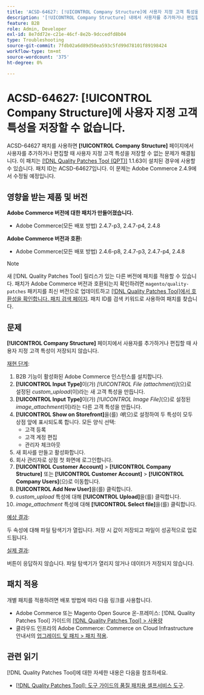 ```yaml
---
title: 'ACSD-64627: [!UICONTROL Company Structure]에 사용자 지정 고객 특성을 저장할 수 없습니다.'
description: '[!UICONTROL Company Structure] 내에서 사용자를 추가하거나 편집할 때 사용자 지정 고객 특성을 저장할 수 없는 Adobe Commerce 문제를 해결하려면 ACSD-64627 패치를 적용하십시오.'
feature: B2B
role: Admin, Developer
exl-id: 8e7dd72e-c21e-46cf-8e2b-9dccedfd8b04
type: Troubleshooting
source-git-commit: 7fdb02a6d89d50ea593c5fd99d78101f89198424
workflow-type: tm+mt
source-wordcount: '375'
ht-degree: 0%

---
```


# ACSD-64627: [!UICONTROL Company Structure]에 사용자 지정 고객 특성을 저장할 수 없습니다.

ACSD-64627 패치를 사용하면 **[!UICONTROL Company Structure]** 페이지에서 사용자를 추가하거나 편집할 때 사용자 지정 고객 특성을 저장할 수 없는 문제가 해결됩니다. 이 패치는 [[!DNL Quality Patches Tool (QPT)]](/help/tools/quality-patches-tool/quality-patches-tool-to-self-serve-quality-patches.md) 1.1.63이 설치된 경우에 사용할 수 있습니다. 패치 ID는 ACSD-64627입니다. 이 문제는 Adobe Commerce 2.4.9에서 수정될 예정입니다.

## 영향을 받는 제품 및 버전

**Adobe Commerce 버전에 대한 패치가 만들어졌습니다.**

* Adobe Commerce(모든 배포 방법) 2.4.7-p3, 2.4.7-p4, 2.4.8

**Adobe Commerce 버전과 호환:**

* Adobe Commerce(모든 배포 방법) 2.4.6-p8, 2.4.7-p3, 2.4.7-p4, 2.4.8

>[!NOTE]
>
>새 [!DNL Quality Patches Tool] 릴리스가 있는 다른 버전에 패치를 적용할 수 있습니다. 패치가 Adobe Commerce 버전과 호환되는지 확인하려면 `magento/quality-patches` 패키지를 최신 버전으로 업데이트하고 [[!DNL Quality Patches Tool]에서 호환성을 확인합니다. 패치 검색 페이지](https://experienceleague.adobe.com/tools/commerce-quality-patches/index.html?lang=ko). 패치 ID를 검색 키워드로 사용하여 패치를 찾습니다.

## 문제

**[!UICONTROL Company Structure]** 페이지에서 사용자를 추가하거나 편집할 때 사용자 지정 고객 특성이 저장되지 않습니다.

<u>재현 단계</u>:

1. B2B 기능이 활성화된 Adobe Commerce 인스턴스를 설치합니다.
1. **[!UICONTROL Input Type]**&#x200B;이(가) *[!UICONTROL File (attachment)]*(으)로 설정된 *custom_upload*(이)라는 새 고객 특성을 만듭니다.
1. **[!UICONTROL Input Type]**&#x200B;이(가) *[!UICONTROL Image File]*(으)로 설정된 *image_attachment*(이)라는 다른 고객 특성을 만듭니다.
1. **[!UICONTROL Show on Storefront]**&#x200B;을(를) *예*(으)로 설정하여 두 특성이 모두 상점 앞에 표시되도록 합니다. 모든 양식 선택:
   * 고객 등록
   * 고객 계정 편집
   * 관리자 체크아웃
1. 새 회사를 만들고 활성화합니다.
1. 회사 관리자로 상점 첫 화면에 로그인합니다.
1. **[!UICONTROL Customer Account]** > **[!UICONTROL Company Structure]** 또는 **[!UICONTROL Customer Account]** > **[!UICONTROL Company Users]**(으)로 이동합니다.
1. **[!UICONTROL Add New User]**&#x200B;을(를) 클릭합니다.
1. *custom_upload* 특성에 대해 **[!UICONTROL Upload]**&#x200B;을(를) 클릭합니다.
1. *image_attachment* 특성에 대해 **[!UICONTROL Select file]**&#x200B;을(를) 클릭합니다.

<u>예상 결과</u>:

두 속성에 대해 파일 탐색기가 열립니다. 저장 시 값이 저장되고 파일이 성공적으로 업로드됩니다.

<u>실제 결과</u>:

버튼이 응답하지 않습니다. 파일 탐색기가 열리지 않거나 데이터가 저장되지 않습니다.

## 패치 적용

개별 패치를 적용하려면 배포 방법에 따라 다음 링크를 사용합니다.

* Adobe Commerce 또는 Magento Open Source 온-프레미스: [!DNL Quality Patches Tool] 가이드의 [[!DNL Quality Patches Tool] > 사용량](/help/tools/quality-patches-tool/usage.md)
* 클라우드 인프라의 Adobe Commerce: Commerce on Cloud Infrastructure 안내서의 [업그레이드 및 패치 > 패치 적용](https://experienceleague.adobe.com/docs/commerce-cloud-service/user-guide/develop/upgrade/apply-patches.html?lang=ko).

## 관련 읽기

[!DNL Quality Patches Tool]에 대한 자세한 내용은 다음을 참조하세요.

* [[!DNL Quality Patches Tool]: 도구 가이드의 품질 패치용 셀프서비스 도구](/help/tools/quality-patches-tool/quality-patches-tool-to-self-serve-quality-patches.md).

